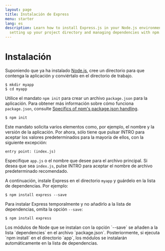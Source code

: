 ```yaml
---
layout: page
title: Instalación de Express
menu: starter
lang: es
description: Learn how to install Express.js in your Node.js environment, including
  setting up your project directory and managing dependencies with npm.
---
```


# Instalación

Suponiendo que ya ha instalado [Node.js](https://nodejs.org/), cree un directorio para que contenga la aplicación y conviértalo en el directorio de trabajo.

```console
$ mkdir myapp
$ cd myapp
```

Utilice el mandato `npm init` para crear un archivo `package.json` para la aplicación.
Para obtener más información sobre cómo funciona `package.json`, consulte [Specifics of npm's package.json handling](https://docs.npmjs.com/files/package.json).

```console
$ npm init
```

Este mandato solicita varios elementos como, por ejemplo, el nombre y la versión de la aplicación.
Por ahora, sólo tiene que pulsar INTRO para aceptar los valores predeterminados para la mayoría de ellos, con la siguiente excepción:

```console
entry point: (index.js)
```

Especifique `app.js` o el nombre que desee para el archivo principal. Si desea que sea `index.js`, pulse INTRO para aceptar el nombre de archivo predeterminado recomendado.

A continuación, instale Express en el directorio `myapp` y guárdelo en la lista de dependencias. Por ejemplo:

```console
$ npm install express --save
```

Para instalar Express temporalmente y no añadirlo a la lista de dependencias, omita la opción `--save`:

```console
$ npm install express
```

<div class="doc-box doc-info" markdown="1">
Los módulos de Node que se instalan con la opción `--save` se añaden a la lista `dependencies` en el archivo `package.json`.
Posteriormente, si ejecuta `npm install` en el directorio `app`, los módulos se instalarán automáticamente en la lista de dependencias.
</div>
